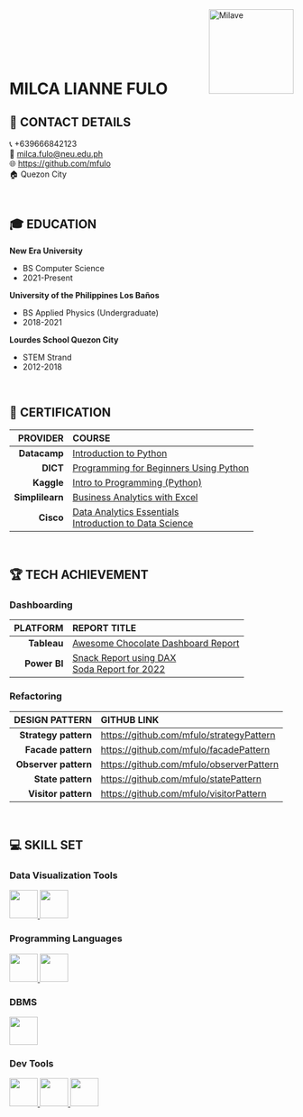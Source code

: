 <img align="right" alt="Milave" width="150" src="https://github.com/mfulo/mfulo/assets/142382665/80b14cce-1659-4814-85bb-0e1e53ffc493">
<br>
<br>
<br>
<br>
<br>
<h1 align="left">MILCA LIANNE FULO </h1>

<!-- Contact Details here. -->
## 👤 CONTACT DETAILS

📞 +639666842123 <br>
📧 milca.fulo@neu.edu.ph <br>
🌐 https://github.com/mfulo <br>
🏠︎ Quezon City <br>

<br>

## 🎓 EDUCATION

**New Era University**
- BS Computer Science
- 2021-Present

**University of the Philippines Los Baños**
- BS Applied Physics (Undergraduate)
- 2018-2021

**Lourdes School Quezon City**
- STEM Strand
- 2012-2018

<br>

## 📜 CERTIFICATION
  
|         **PROVIDER**       |                  **COURSE**                |
|---------------------------:|:-------------------------------------------|
| **Datacamp**               | [Introduction to Python](https://www.datacamp.com/completed/statement-of-accomplishment/course/c085179bad28306ea1277d7e00fc48c0e4711c35) |
| **DICT**                   | [Programming for Beginners Using Python]() |
| **Kaggle**                 | [Intro to Programming (Python)](https://www.kaggle.com/learn/certification/milcafulo/intro-to-programming) |
| **Simplilearn**            | [Business Analytics with Excel]() |
| **Cisco**                  | [Data Analytics Essentials](https://www.credly.com/badges/409720e2-4ff5-4e45-a0a5-f9e3f6e484bb/public_url)<br>[Introduction to Data Science](https://www.credly.com/badges/ac12eadf-0b3e-446d-a0ff-53a53ee37e16/public_url) |

<br>

## 🏆 TECH ACHIEVEMENT

### Dashboarding
|        **PLATFORM**        |             **REPORT TITLE**                |
|---------------------------:|:--------------------------------------------|
| **Tableau**                | [Awesome Chocolate Dashboard Report](https://public.tableau.com/app/profile/milca.fulo/viz/AwesomeChocolateDashboardReport_17156819785960/Dashboard1)          |
| **Power BI**               | [Snack Report using DAX](https://app.powerbi.com/view?r=eyJrIjoiMDdlYWM0OWUtNDQ4MS00NWY0LTk1MDItZjAxOTQ5NDM4ZjFlIiwidCI6IjUwZGQ1NjhmLTYwNTMtNDJkOC04NTEzLTk1NmU3N2RhZDY3NyIsImMiOjEwfQ%3D%3D) <br> [Soda Report for 2022](https://app.powerbi.com/view?r=eyJrIjoiYjc1ZDA0MzctZWI5ZC00ODcwLWIwZTAtNmY5MjU5YzU5ZDE5IiwidCI6IjUwZGQ1NjhmLTYwNTMtNDJkOC04NTEzLTk1NmU3N2RhZDY3NyIsImMiOjEwfQ%3D%3D)          |

### Refactoring 
|        **DESIGN PATTERN**        |             **GITHUB LINK**                |
|---------------------------:|:------------------------------------------|
| **Strategy pattern**       | https://github.com/mfulo/strategyPattern  |
| **Facade pattern**         | https://github.com/mfulo/facadePattern    |
| **Observer pattern**       | https://github.com/mfulo/observerPattern  |
| **State pattern**          | https://github.com/mfulo/statePattern     |
| **Visitor pattern**        | https://github.com/mfulo/visitorPattern   |

<br>

## 💻 SKILL SET
### Data Visualization Tools
<!-- Powerbi -->
<a href="https://app.powerbi.com/singleSignOn?ru=https%3A%2F%2Fapp.powerbi.com%2F%3FnoSignUpCheck%3D1" target="_blank"> 
    <img src="https://github.com/mfulo/mfulo/assets/142382665/b9c1bfb2-b8af-46f6-8c5b-9ac9033f908e" height="50"/> 
</a> 
<!-- Tableau -->
<a href="https://public.tableau.com/app/discover" target="_blank"> 
    <img src="https://github.com/mfulo/mfulo/assets/142382665/4e2fea5a-0a39-4b21-8116-deb638cc46b7" height="50"/> 
</a>


### Programming Languages
<!-- Java -->
<a href="https://www.java.com/en/" target="_blank"> 
    <img src="https://github.com/mfulo/mfulo/assets/142382665/48b88607-4f76-4300-98cc-ffca8832c348" height="50"/> 
</a> 
<!-- Python -->
<a href="https://www.python.org/" target="_blank"> 
    <img src="https://github.com/mfulo/mfulo/assets/142382665/60d57073-9beb-47f9-9319-1af070e0fb93" height="50"/> 
</a> 


### DBMS
<!-- DB2 -->
<a href="https://www.ibm.com/db2" target="_blank"> 
    <img src="https://github.com/mfulo/mfulo/assets/142382665/12fae7c5-9df6-42bc-8283-b132a0638803" height="50"/> 
</a> 


### Dev Tools
<!-- Jaspersoft -->
<a href="https://community.jaspersoft.com/forums/topic/48468-export-report-as-an-image/" target="_blank"> 
    <img src="https://github.com/mfulo/mfulo/assets/142382665/011d0f58-8d39-4b04-9c3e-8a96c46c1681" height="50"/> 
</a> 
<!-- Lucidchart -->
<a href="https://www.lucidchart.com/pages/landing?utm_source=google&utm_medium=cpc&utm_campaign=_chart_en_tier3_mixed_search_brand_exact_&km_CPC_CampaignId=1484560207&km_CPC_AdGroupID=60168114191&km_CPC_Keyword=lucidchart&km_CPC_MatchType=e&km_CPC_ExtensionID=&km_CPC_Network=g&km_CPC_AdPosition=&km_CPC_Creative=442433234360&km_CPC_TargetID=kwd-33511936169&km_CPC_Country=1011171&km_CPC_Device=c&km_CPC_placement=&km_CPC_target=&gad_source=1&gclid=Cj0KCQjwhb60BhClARIsABGGtw8LNQ4ASOcNJG3OccyvDQJvJMgg4TRlcDTfFcRsBYxRKJRzQfTxoKEaAh-rEALw_wcB" target="_blank"> 
    <img src="https://github.com/mfulo/mfulo/assets/142382665/414ff844-316e-47cc-864b-d606b93c02d3" height="50"/> 
</a> 
<!-- Eclipse -->
<a href="https://eclipseide.org/" target="_blank"> 
    <img src="https://github.com/mfulo/mfulo/assets/142382665/dbf5dc8a-64b9-4b8d-a005-54146a100b19" height="50"/> 
</a> 
